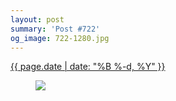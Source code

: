 ```yaml
---
layout: post
summary: 'Post #722'
og_image: 722-1280.jpg
---
```


<p>
 <time>
  <a href="/722">
   {{ page.date | date: "%B %-d, %Y" }}
  </a>
 </time>
 <a href="/722">
  <figure data-taken="2/24/2018">
   <img sizes="(min-width: 700px) 50vw, calc(100vw - 2rem)" src="{{ site.assets_url }}/722-640.jpg" srcset="{{ site.assets_url }}/722-320.jpg 320w, {{ site.assets_url }}/722-640.jpg 640w, {{ site.assets_url }}/722-960.jpg 960w, {{ site.assets_url }}/722-1280.jpg 1280w"/>
  </figure>
 </a>
</p>

